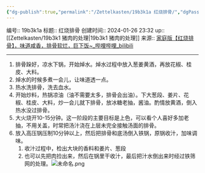```yaml
---
{"dg-publish":true,"permalink":"/Zettelkasten/19b3k1a 红烧排骨/","dgPassFrontmatter":true}
---
```


编号:: 19b3k1a
标题:: 红烧排骨
创建时间:: 2024-01-26 23:32
up:: [[Zettelkasten/19b3k1 猪肉的处理\|19b3k1 猪肉的处理]]
来源:: [家庭版【红烧排骨】，味道咸香，排骨软烂，巨下饭~_哔哩哔哩_bilibili](https://www.bilibili.com/video/BV1HV411e7Uq/?spm_id_from=333.337.search-card.all.click&vd_source=bcf798ace50733030b9c7e1fb6a3a349)

---

1. 排骨跺好，凉水下锅，开始焯水。焯水过程中放入葱姜黄酒，再放花椒、桂皮、大料。
2. 焯水的时候多煮一会儿，让味道透一点。
3. 热水洗排骨，洗去血水。
4. 开始炒料，热锅凉油（油不需要太多，排骨会出油）。下大葱段、姜片、花椒、桂皮、大料，炒一会儿就下排骨，放冰糖老抽，酱油。酌情放黄酒，倒入热水没过排骨。
5. 大火烧开10-15分钟。这一阶段的主要目标是上色，可以看个人喜好多加老抽，不用关盖，时常把汤汁浇在上层未完全接触汤面的排骨。
6. 放入高压锅压制10分钟以上，然后把排骨和底汤倒入铁锅，原锅收汁，加味调味。
	1. 收汁过程中，检出大块的香料和姜片、葱段
	2. 也可以先把肉捡出来，然后在锅里干收汁，最后把汁水倒出来时经过铁筛网的处理。![未命名.png](/img/user/attachment/%E6%9C%AA%E5%91%BD%E5%90%8D.png)



